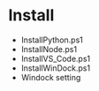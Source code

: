 

# Install

- InstallPython.ps1
- InstallNode.ps1
- InstallVS_Code.ps1
- InstallWinDock.ps1
- Windock setting



